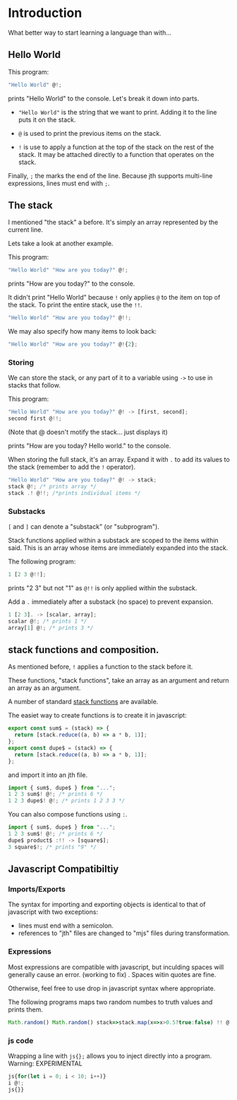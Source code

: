 # Introduction

What better way to start learning a language than with...

## Hello World

This program:

```javascript
"Hello World" @!;
```

prints "Hello World" to the console. Let's break it down into parts.

- `"Hello World"` is the string that we want to print. Adding it to the line puts it on the stack.

- `@` is used to print the previous items on the stack.

- `!` is use to apply a function at the top of the stack on the rest of the stack. It may be attached directly to a function that operates on the stack.

Finally, `;` the marks the end of the line.
Because jth supports multi-line expressions, lines must end with `;`.

## The stack

I mentioned "the stack" a before. It's simply an array represented by the current line.

Lets take a look at another example.

This program:

```javascript
"Hello World" "How are you today?" @!;
```

prints "How are you today?" to the console.

It didn't print "Hello World" because
`!` only applies `@` to the item
on top of the stack.
To print the entire stack, use the `!!`.

```javascript
"Hello World" "How are you today?" @!!;
```

We may also specify how many items to look back:

```javascript
"Hello World" "How are you today?" @!{2};
```

### Storing

We can store the stack, or any part of it to a variable using `->` to use in stacks that follow.

This program:

```javascript
"Hello World" "How are you today?" @! -> [first, second];
second first @!!;
```

(Note that @ doesn't motify the stack... just displays it)

prints "How are you today? Hello world." to the console.

When storing the full stack, it's an array. Expand it with `.` to add its values to the stack (remember to add the `!` operator).

```javascript
"Hello World" "How are you today?" @! -> stack;
stack @!; /* prints array */
stack .! @!!; /*prints individual items */
```

### Substacks

`[` and `]` can denote a "substack" (or "subprogram").

Stack functions applied within a substack are scoped to the items within said.
This is an array whose items are immediately expanded into the stack.

The following program:

```javascript
1 [2 3 @!!];
```

prints "2 3" but not "1" as `@!!` is only applied within the substack.

Add a `.` immediately after a substack (no space) to prevent expansion.

```javascript
1 [2 3]. -> [scalar, array];
scalar @!; /* prints 1 */
array[1] @!; /* prints 3 */
```

## stack functions and composition.

As mentioned before, `!` applies a function to the stack before it.

These functions, "stack functions", take an array as an argument and return an array as an argument.

A number of standard [stack functions](./api.md#stack-functions) are available.

The easiet way to create functions is to create it in javascript:

```javascript
export const sum$ = (stack) => {
  return [stack.reduce((a, b) => a * b, 1)];
};
export const dupe$ = (stack) => {
  return [stack.reduce((a, b) => a * b, 1)];
};
```

and import it into an jth file.

```javascript
import { sum$, dupe$ } from "...";
1 2 3 sum$! @!; /* prints 6 */
1 2 3 dupe$! @!; /* prints 1 2 3 3 */
```

You can also compose functions using `:`.

```javascript
import { sum$, dupe$ } from "...";
1 2 3 sum$! @!; /* prints 6 */
dupe$ product$ :!! -> [square$];
3 square$!; /* prints "9" */
```

## Javascript Compatibiltiy

### Imports/Exports

The syntax for importing and exporting objects is identical to that of javascript with two exceptions:

- lines must end with a semicolon.
- references to "jth" files are changed to "mjs" files during transformation.

### Expressions

Most expressions are compatible with javascript, but inculding spaces will generally cause an error. (working to fix) . Spaces witin quotes are fine.

Otherwise, feel free to use drop in javascript syntax where appropriate.

The following programs maps two random numbes to truth values and prints them.

```javascript
Math.random() Math.random() stack=>stack.map(x=>x>0.5?true:false) !! @!!;
```

### js code

Wrapping a line with `js{};` allows you to inject directly into a program.
Warning: EXPERIMENTAL

```javascript
js{for(let i = 0; i < 10; i++)}
i @!;
js{}}
```
